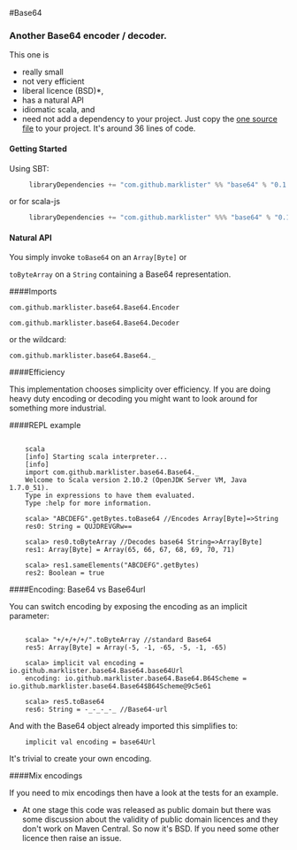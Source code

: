 #Base64

### Another Base64 encoder / decoder.

This one is 
 + really small
 + not very efficient
 + liberal licence (BSD)*,
 + has a natural API
 + idiomatic scala, and 
 + need not add a dependency to your project.  Just copy the [one source file](https://github.com/marklister/base64/blob/master/shared/src/main/scala/Base64.scala) to your project.  It's around 36 lines of code.

#### Getting Started

Using SBT:
```scala
     libraryDependencies += "com.github.marklister" %% "base64" % "0.1.1"
```
or for scala-js
```scala
     libraryDependencies += "com.github.marklister" %%% "base64" % "0.1.1"
```

#### Natural API

You simply invoke `toBase64` on an `Array[Byte]` or

`toByteArray` on a `String` containing a Base64 representation.

####Imports

`com.github.marklister.base64.Base64.Encoder`

`com.github.marklister.base64.Base64.Decoder`

or the wildcard:

`com.github.marklister.base64.Base64._`

####Efficiency

This implementation chooses simplicity over efficiency. If you are doing heavy duty encoding or decoding you might
want to look around for something more industrial.

####REPL example

```

    scala
    [info] Starting scala interpreter...
    [info] 
    import com.github.marklister.base64.Base64._
    Welcome to Scala version 2.10.2 (OpenJDK Server VM, Java 1.7.0_51).
    Type in expressions to have them evaluated.
    Type :help for more information.
    
    scala> "ABCDEFG".getBytes.toBase64 //Encodes Array[Byte]=>String
    res0: String = QUJDREVGRw==
    
    scala> res0.toByteArray //Decodes base64 String=>Array[Byte]
    res1: Array[Byte] = Array(65, 66, 67, 68, 69, 70, 71)
    
    scala> res1.sameElements("ABCDEFG".getBytes)
    res2: Boolean = true

```

####Encoding: Base64 vs Base64url

You can switch encoding by exposing the encoding as an implicit parameter:

```
    
    scala> "+/+/+/+/".toByteArray //standard Base64
    res5: Array[Byte] = Array(-5, -1, -65, -5, -1, -65)
    
    scala> implicit val encoding = io.github.marklister.base64.Base64.base64Url
    encoding: io.github.marklister.base64.Base64.B64Scheme = io.github.marklister.base64.Base64$B64Scheme@9c5e61
    
    scala> res5.toBase64
    res6: String = -_-_-_-_ //Base64-url
```

And with the Base64 object already imported this simplifies to:

```
    implicit val encoding = base64Url
```

It's trivial to create your own encoding.

####Mix encodings

If you need to mix encodings then have a look at the tests for an example.

* At one stage this code was released as public domain but there was some discussion about the validity of public
  domain licences and they don't work on Maven Central.  So now it's BSD.  If you need some other licence then raise an
  issue.
